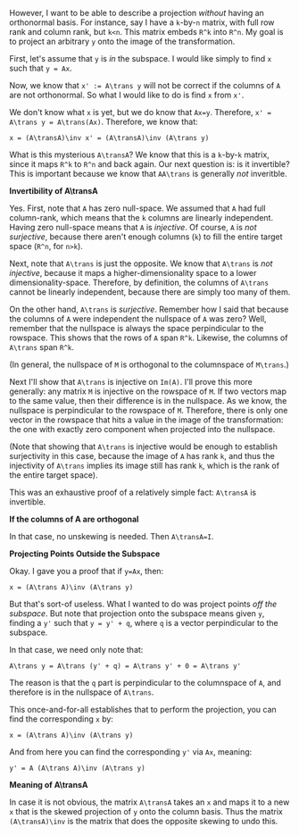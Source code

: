 However, I want to be able to describe a projection *without* having
an orthonormal basis. For instance, say I have a `k`-by-`n` matrix,
with full row rank and column rank, but `k<n`. This matrix embeds
`R^k` into `R^n`. My goal is to project an arbitrary `y` onto the
image of the transformation.

First, let's assume that `y` is *in* the subspace. I would like simply
to find `x` such that `y = Ax`.

Now, we know that `x' := A\trans y` will not be correct if the columns
of `A` are not orthonormal. So what I would like to do is find `x`
from `x'`.

We don't know what `x` is yet, but we do know that `Ax=y`. Therefore,
`x' = A\trans y = A\trans(Ax)`. Therefore, we know that:

    x = (A\transA)\inv x' = (A\transA)\inv (A\trans y)

What is this mysterious `A\transA`? We know that this is a `k`-by-`k`
matrix, since it maps `R^k` to `R^n` and back again. Our next question
is: is it invertible? This is important because we know that
`AA\trans` is generally *not* inveritble.

**Invertibility of A\\transA**

Yes. First, note that `A` has zero null-space. We assumed that `A` had
full column-rank, which means that the `k` columns are linearly
independent. Having zero null-space means that `A` is *injective*. Of
course, `A` is *not surjective*, because there aren't enough columns
(`k`) to fill the entire target space (`R^n`, for `n>k`).

Next, note that `A\trans` is just the opposite. We know that `A\trans`
is *not injective*, because it maps a higher-dimensionality space to a
lower dimensionality-space. Therefore, by definition, the columns of
`A\trans` cannot be linearly independent, because there are simply too
many of them.

On the other hand, `A\trans` is *surjective*. Remember how I said that
because the columns of `A` were independent the nullspace of `A` was
zero? Well, remember that the nullspace is always the space
perpindicular to the rowspace. This shows that the rows of `A` span
`R^k`. Likewise, the columns of `A\trans` span `R^k`.

(In general, the nullspace of `M` is orthogonal to the columnspace of
`M\trans`.)

Next I'll show that `A\trans` is injective on `Im(A)`. I'll prove this
more generally: any matrix `M` is injective on the rowspace of `M`. If
two vectors map to the same value, then their difference is in the
nullspace. As we know, the nullspace is perpindicular to the rowspace
of `M`. Therefore, there is only one vector in the rowspace that hits
a value in the image of the transformation: the one with exactly zero
component when projected into the nullspace.

(Note that showing that `A\trans` is injective would be enough to
establish surjectivity in this case, because the image of `A` has rank
`k`, and thus the injectivity of `A\trans` implies its image still has
rank `k`, which is the rank of the entire target space).

This was an exhaustive proof of a relatively simple fact: `A\transA`
is invertible.

**If the columns of A are orthogonal**

In that case, no unskewing is needed. Then `A\transA=I`.

**Projecting Points Outside the Subspace**

Okay. I gave you a proof that if `y=Ax`, then:

    x = (A\trans A)\inv (A\trans y)

But that's sort-of useless. What I wanted to do was project points
*off the subspace*. But note that projection onto the subspace means
given `y`, finding a `y'` such that `y = y' + q`, where `q` is a
vector perpindicular to the subspace.

In that case, we need only note that:

    A\trans y = A\trans (y' + q) = A\trans y' + 0 = A\trans y'

The reason is that the `q` part is perpindicular to the columnspace of
`A`, and therefore is in the nullspace of `A\trans`.

This once-and-for-all establishes that to perform the projection, you
can find the corresponding `x` by:

    x = (A\trans A)\inv (A\trans y)

And from here you can find the corresponding `y'` via `Ax`, meaning:

    y' = A (A\trans A)\inv (A\trans y)

**Meaning of A\\transA**

In case it is not obvious, the matrix `A\transA` takes an `x` and maps
it to a new `x` that is the skewed projection of `y` onto the column
basis.  Thus the matrix `(A\transA)\inv` is the matrix that does the
opposite skewing to undo this.
